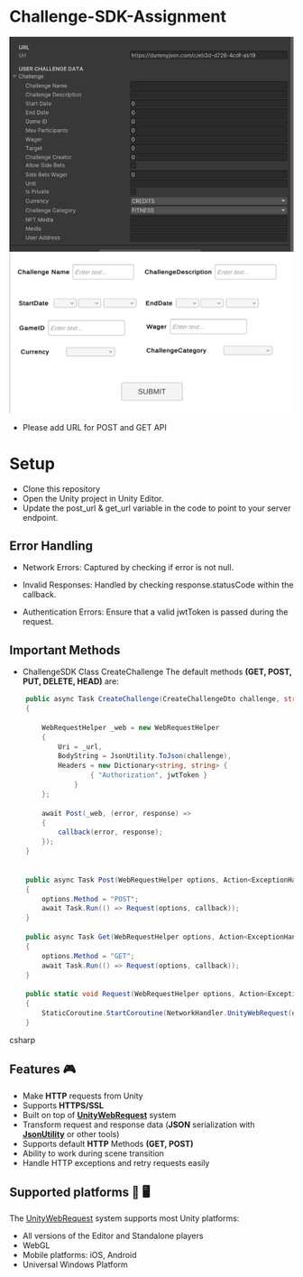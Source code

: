 # Challenge-SDK-Assignment


![RESET API HELPER](https://github.com/IrfanKMT/Challenge-SDK-Assignment/blob/main/Images/URL.png)
![](https://github.com/IrfanKMT/Challenge-SDK-Assignment/blob/main/Images/Menu.png)


- Please add URL for POST and GET API

# Setup
- Clone this repository
- Open the Unity project in Unity Editor.
- Update the post_url & get_url  variable in the code to point to your server endpoint.

## Error Handling

- Network Errors: Captured by checking if error is not null.

- Invalid Responses: Handled by checking response.statusCode within the callback.

- Authentication Errors: Ensure that a valid jwtToken is passed during the request.

## Important Methods
 - ChallengeSDK Class  CreateChallenge
The default methods **(GET, POST, PUT, DELETE, HEAD)** are:
```csharp
    public async Task CreateChallenge(CreateChallengeDto challenge, string jwtToken, Action<ExceptionHandler, ResponseHelper> callback)
    {

        WebRequestHelper _web = new WebRequestHelper
        {
            Uri = _url,
            BodyString = JsonUtility.ToJson(challenge),
            Headers = new Dictionary<string, string> {
                    { "Authorization", jwtToken }
                }
        };

        await Post(_web, (error, response) =>
        {
            callback(error, response);
        });
    }


    public async Task Post(WebRequestHelper options, Action<ExceptionHandler, ResponseHelper> callback)
    {
        options.Method = "POST";
        await Task.Run(() => Request(options, callback));
    }

    public async Task Get(WebRequestHelper options, Action<ExceptionHandler, ResponseHelper> callback)
    {
        options.Method = "GET";
        await Task.Run(() => Request(options, callback));
    }

    public static void Request(WebRequestHelper options, Action<ExceptionHandler, ResponseHelper> callback)
    {
        StaticCoroutine.StartCoroutine(NetworkHandler.UnityWebRequest(options, callback));
    }

```
csharp



## Features 🎮
- Make **HTTP** requests from Unity
- Supports **HTTPS/SSL**
- Built on top of **[UnityWebRequest](https://docs.unity3d.com/ScriptReference/Networking.UnityWebRequest.html)** system
- Transform request and response data (**JSON** serialization with **[JsonUtility](https://docs.unity3d.com/ScriptReference/JsonUtility.html)** or other tools)
- Supports default **HTTP** Methods **(GET, POST)**
- Ability to work during scene transition
- Handle HTTP exceptions and retry requests easily


## Supported platforms 📱 🖥 
The [UnityWebRequest](https://docs.unity3d.com/Manual/UnityWebRequest.html) system supports most Unity platforms:

* All versions of the Editor and Standalone players
* WebGL
* Mobile platforms: iOS, Android
* Universal Windows Platform
